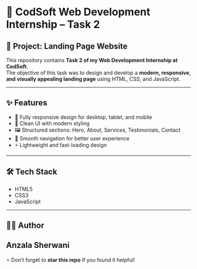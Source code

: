 # 🌟 CodSoft Web Development Internship – Task 2

## 📌 Project: Landing Page Website

This repository contains **Task 2 of my Web Development Internship at CodSoft**.  
The objective of this task was to design and develop a **modern, responsive, and visually appealing landing page** using HTML, CSS, and JavaScript.  

---

## ✨ Features
- 📱 Fully responsive design for desktop, tablet, and mobile  
- 🎨 Clean UI with modern styling  
- 🖼️ Structured sections: Hero, About, Services, Testimonials, Contact  
- 🔗 Smooth navigation for better user experience  
- ⚡ Lightweight and fast-loading design  

---

## 🛠️ Tech Stack
- HTML5  
- CSS3  
- JavaScript 

---
## 👩‍💻 Author
**Anzala Sherwani**  
---

⭐ Don’t forget to **star this repo** if you found it helpful!
